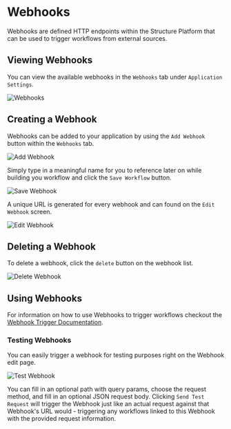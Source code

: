 # Webhooks

Webhooks are defined HTTP endpoints within the Structure Platform that can be used to trigger workflows from external sources.

## Viewing Webhooks

You can view the available webhooks in the `Webhooks` tab under `Application Settings`.

![Webhooks](/images/applications/webhooks.png "Webhooks")

## Creating a Webhook

Webhooks can be added to your application by using the `Add Webhook` button within the `Webhooks` tab.

![Add Webhook](/images/applications/add-webhook.png "Add Webhook")

Simply type in a meaningful name for you to reference later on while building you workflow and click the `Save Workflow` button.

![Save Webhook](/images/applications/save-webhook.png "Save Webhook")

A unique URL is generated for every webhook and can found on the `Edit Webhook` screen.

![Edit Webhook](/images/applications/edit-webhook.png "Edit Webhook")

## Deleting a Webhook

To delete a webhook, click the `delete` button on the webhook list.

![Delete Webhook](/images/applications/delete-webhook.png "Delete Webhook")

## Using Webhooks

For information on how to use Webhooks to trigger workflows checkout the [Webhook Trigger Documentation](/workflows/triggers/webhook/).

### Testing Webhooks

You can easily trigger a webhook for testing purposes right on the Webhook edit page.

![Test Webhook](/images/applications/test-webhook.png "Test Webhook")

You can fill in an optional path with query params, choose the request method, and fill in an optional JSON request body.  Clicking `Send Test Request` will trigger the Webhook just like an actual request against that Webhook's URL would - triggering any workflows linked to this Webhook with the provided request information.
